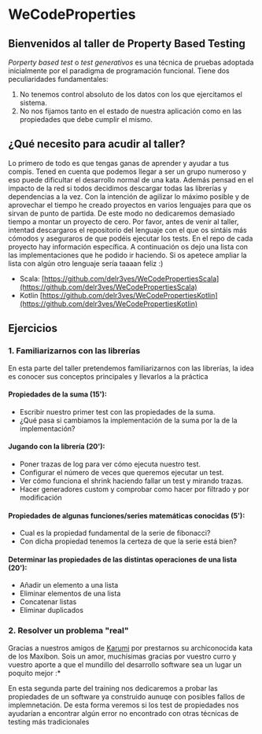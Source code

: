 # WeCodeProperties

## Bienvenidos al  taller de Property Based Testing

*Porperty based test* o *test generativos* es una técnica de pruebas adoptada inicialmente por el paradigma de programación funcional.
Tiene dos peculiaridades fundamentales:

1. No tenemos control absoluto de los datos con los que ejercitamos el sistema.
2. No nos fijamos tanto en el estado de nuestra aplicación como en las propiedades que debe cumplir el mismo.

## ¿Qué necesito para acudir al taller?
Lo primero de todo es que tengas ganas de aprender y ayudar a tus compis. Tened en cuenta que podemos llegar a ser un grupo numeroso y eso puede dificultar el desarrollo normal de una kata.
Además pensad en el impacto de la red si todos decidimos descargar todas las librerías y dependencias a la vez. Con la intención de agilizar lo máximo posible y de aprovechar el tiempo he creado proyectos en varios lenguajes para que os sirvan de punto de partida. De este modo no dedicaremos demasiado tiempo a montar un proyecto de cero. Por favor, antes de venir al taller, intentad descargaros el repositorio del lenguaje con el que os sintáis más cómodos y aseguraros de que podéis ejecutar los tests. En el repo de cada proyecto hay información específica.
A continuación os dejo una lista con las implementaciones que he podido ir haciendo. Si os apetece ampliar la lista con algún otro lenguaje sería taaaan feliz :)

* Scala: [https://github.com/delr3ves/WeCodePropertiesScala](https://github.com/delr3ves/WeCodePropertiesScala)
* Kotlin [https://github.com/delr3ves/WeCodePropertiesKotlin](https://github.com/delr3ves/WeCodePropertiesKotlin)


## Ejercicios

### 1. Familiarizarnos con las librerías

En esta parte del taller pretendemos familiarizarnos con las librerías, la idea es conocer sus conceptos principales y llevarlos a la práctica

#### Propiedades de la suma (15'):

* Escribir nuestro primer test con las propiedades de la suma.
* ¿Qué pasa si cambiamos la implementación de la suma por la de la implementación?

#### Jugando con la librería (20'):

* Poner trazas de log para ver cómo ejecuta nuestro test.
* Configurar el número de veces que queremos ejecutar un test.
* Ver cómo funciona el shrink haciendo fallar un test y mirando trazas.
* Hacer generadores custom y comprobar como hacer por filtrado y por modificación

#### Propiedades de algunas funciones/series matemáticas conocidas (5'):

* Cual es la propiedad fundamental de la serie de fibonacci?
* Con dicha propiedad tenemos la certeza de que la serie está bien?

#### Determinar las propiedades de las distintas operaciones de una lista (20'):

* Añadir un elemento a una lista
* Eliminar elementos de una lista
* Concatenar listas
* Eliminar duplicados


### 2. Resolver un problema "real"

Gracias a nuestros amigos de [Karumi](https://www.karumi.com/) por prestarnos su archiconocida kata de los Maxibon. Sois un amor, muchísimas gracias por vuestro curro y vuestro aporte a que el mundillo del desarrollo software sea un lugar un poquito mejor :*

En esta segunda parte del training nos dedicaremos a probar las propiedades de un software ya construido aunuqe con posibles fallos de implemnetación. De esta forma veremos si los test de propiedades nos ayudarían a encontrar algún error no encontrado con otras técnicas de testing más tradicionales
